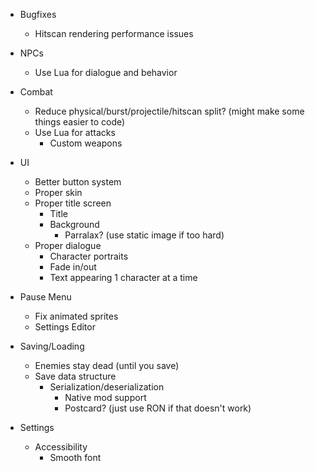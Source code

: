 - Bugfixes
	- Hitscan rendering performance issues 

- NPCs
	- Use Lua for dialogue and behavior

- Combat
	- Reduce physical/burst/projectile/hitscan split? (might make some things easier to code)
	- Use Lua for attacks 
		- Custom weapons

- UI
	- Better button system
	- Proper skin 
	- Proper title screen
		- Title
		- Background 
			- Parralax? (use static image if too hard)
	- Proper dialogue
		- Character portraits
		- Fade in/out
		- Text appearing 1 character at a time 

- Pause Menu
	- Fix animated sprites
	- Settings Editor

- Saving/Loading
	- Enemies stay dead (until you save)
	- Save data structure
		- Serialization/deserialization
			- Native mod support 
			- Postcard? (just use RON if that doesn't work)

- Settings
	- Accessibility
		- Smooth font
